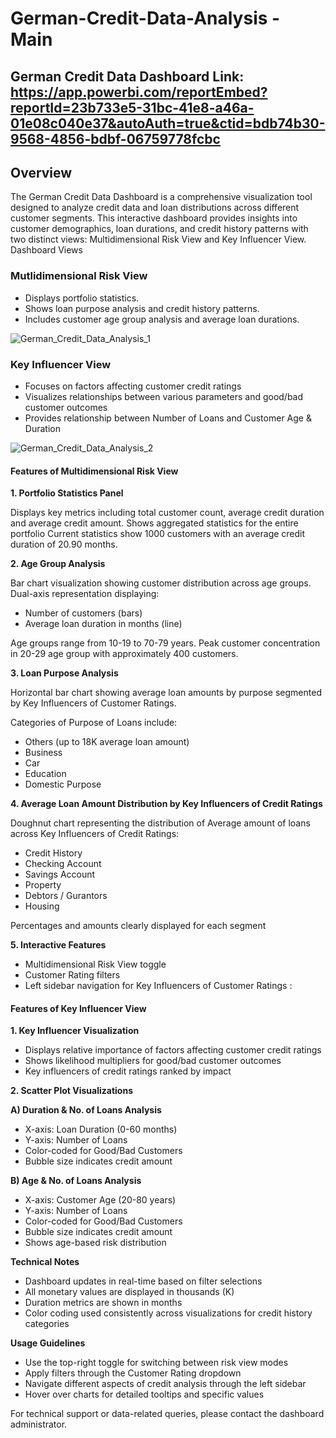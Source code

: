 # German-Credit-Data-Analysis - Main
## German Credit Data Dashboard Link:  https://app.powerbi.com/reportEmbed?reportId=23b733e5-31bc-41e8-a46a-01e08c040e37&autoAuth=true&ctid=bdb74b30-9568-4856-bdbf-06759778fcbc

## Overview
The German Credit Data Dashboard is a comprehensive visualization tool designed to analyze credit data and loan distributions across different customer segments. This interactive dashboard provides insights into customer demographics, loan durations, and credit history patterns with two distinct views: Multidimensional Risk View and Key Influencer View.
Dashboard Views

### Mutlidimensional Risk View

* Displays portfolio statistics.
* Shows loan purpose analysis and credit history patterns.
* Includes customer age group analysis and average loan durations.

![German_Credit_Data_Analysis_1](https://github.com/user-attachments/assets/e07d7e12-b3bb-48a3-850d-ad6ebaa0231c)

### Key Influencer View

* Focuses on factors affecting customer credit ratings
* Visualizes relationships between various parameters and good/bad customer outcomes
* Provides relationship between Number of Loans and Customer Age & Duration

![German_Credit_Data_Analysis_2](https://github.com/user-attachments/assets/f8f96817-a713-422d-8801-36c261f4eb94)


#### Features of Multidimensional Risk View

**1. Portfolio Statistics Panel**

Displays key metrics including total customer count, average credit duration and average credit amount.
Shows aggregated statistics for the entire portfolio
Current statistics show 1000 customers with an average credit duration of 20.90 months.

**2. Age Group Analysis**

Bar chart visualization showing customer distribution across age groups.
Dual-axis representation displaying:

* Number of customers (bars)
* Average loan duration in months (line)


Age groups range from 10-19 to 70-79 years.
Peak customer concentration in 20-29 age group with approximately 400 customers.

**3. Loan Purpose Analysis**

Horizontal bar chart showing average loan amounts by purpose
segmented by Key Influencers of Customer Ratings.

Categories of Purpose of Loans include:

* Others (up to 18K average loan amount)
* Business
* Car
* Education
* Domestic Purpose

**4. Average Loan Amount Distribution by Key Influencers of Credit Ratings**

Doughnut chart representing the distribution of Average amount of loans across Key Influencers of Credit Ratings: 

* Credit History
* Checking Account
* Savings Account
* Property
* Debtors / Gurantors
* Housing


Percentages and amounts clearly displayed for each segment



**5. Interactive Features**

* Multidimensional Risk View toggle
* Customer Rating filters
* Left sidebar navigation for Key Influencers of Customer Ratings :
  


#### Features of Key Influencer View

**1. Key Influencer Visualization**

* Displays relative importance of factors affecting customer credit ratings
* Shows likelihood multipliers for good/bad customer outcomes
* Key influencers of credit ratings ranked by impact

**2. Scatter Plot Visualizations**

**A) Duration & No. of Loans Analysis**

* X-axis: Loan Duration (0-60 months)
* Y-axis: Number of Loans
* Color-coded for Good/Bad Customers
* Bubble size indicates credit amount


**B) Age & No. of Loans Analysis**

* X-axis: Customer Age (20-80 years)
* Y-axis: Number of Loans
* Color-coded for Good/Bad Customers
* Bubble size indicates credit amount
* Shows age-based risk distribution




**Technical Notes**

* Dashboard updates in real-time based on filter selections
* All monetary values are displayed in thousands (K)
* Duration metrics are shown in months
* Color coding used consistently across visualizations for credit history categories

**Usage Guidelines**

* Use the top-right toggle for switching between risk view modes
* Apply filters through the Customer Rating dropdown
* Navigate different aspects of credit analysis through the left sidebar
* Hover over charts for detailed tooltips and specific values

For technical support or data-related queries, please contact the dashboard administrator.
